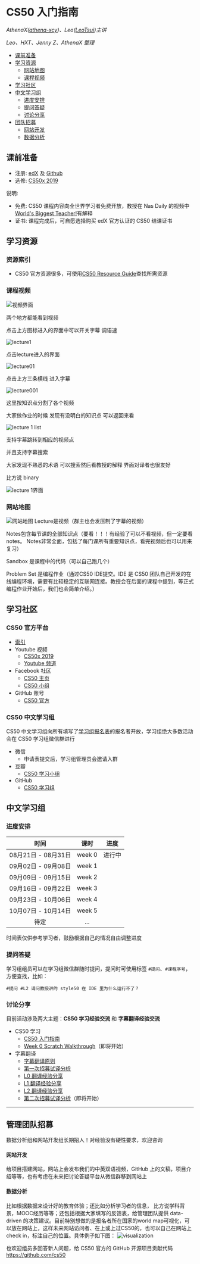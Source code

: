 # CS50 入门指南

_AthenaX([athena-xcy](https://github.com/athena-xcy))、Leo([LeoTsui](https://www.github.com/LeoTsui))主讲_

_Leo、HXT、Jenny Z、AthenaX 整理_

- [课前准备](#课前准备)
- [学习资源](#学习资源)
  - [网站地图](#网站地图)
  - [课程视频](#课程视频)
- [学习社区](#学习社区)
- [中文学习组](#中文学习组)
  - [进度安排](#进度安排)
  - [提问答疑](#提问答疑)
  - [讨论分享](#讨论分享)
- [团队招募](#团队招募)
    - [网站开发](#网站开发)
    - [数据分析](#数据分析)

## 课前准备

* 注册: [edX](https://edx.org) 及 [Github](https://github.com)
* 选修: [CS50x 2019](https://www.edx.org/course/cs50s-introduction-to-computer-science)

说明: 
* 免费: CS50 课程内容向全世界学习者免费开放，教授在 Nas Daily 的视频中[World's Biggest Teacher!](https://www.facebook.com/watch/?v=488104335019376)有解释
* 证书: 课程完成后，可自愿选择购买 edX 官方认证的 CS50 结课证书

## 学习资源
### 资源索引
* CS50 官方资源很多，可使用[CS50 Resource Guide](https://cs50.harvard.edu/college/2019/fall/guide.pdf)查找所需资源

### 课程视频

![视频界面](https://github.com/tomato018/CS50-Study-Group/blob/master/images/image11.png)

两个地方都能看到视频

点击上方图标进入的界面中可以开关字幕 调语速

![lecture1](https://github.com/tomato018/CS50-Study-Group/blob/master/images/image12.png)

点击lecture进入的界面

![lecture01](https://github.com/tomato018/CS50-Study-Group/blob/master/images/image12.png)

点击上方三条横线 进入字幕

![lecture001](https://github.com/tomato018/CS50-Study-Group/blob/master/images/image14.png)

这里按知识点分割了各个视频

大家做作业的时候 发现有没明白的知识点 可以返回来看

![lecture 1 list](https://github.com/tomato018/CS50-Study-Group/blob/master/images/image15.png)

支持字幕跳转到相应的视频点

并且支持字幕搜索 

大家发现不熟悉的术语 可以搜索然后看教授的解释 界面对译者也很友好

比方说 binary

![lecture 1界面](https://github.com/tomato018/CS50-Study-Group/blob/master/images/image16.png)


### 网站地图

![网站地图](https://github.com/tomato018/CS50-Study-Group/blob/master/images/image10.png)
Lecture是视频（群主也会发压制了字幕的视频）

Notes包含每节课的全部知识点（要看！！！有经验了可以不看视频，但一定要看notes。 Notes非常全面，包括了每门课所有重要知识点，看完视频后也可以用来复习）

Sandbox 是课程中的代码（可以自己跑几个）

Problem Set 是编程作业（通过CS50 IDE提交。IDE 是 CS50 团队自己开发的在线编程环境，需要有比较稳定的互联网连接。教授会在后面的课程中提到，等正式编程作业开始后，我们也会简单介绍。）
## 学习社区
### CS50 官方平台
* [索引](https://courses.edx.org/courses/course-v1:HarvardX+CS50+X/a7ec0c0a7b6e460f877da0734811c4cd/)
* Youtube 视频
    * [CS50x 2019](https://www.youtube.com/watch?v=3oFAJtFE8YU)
    * [Youtube 频道](https://www.youtube.com/user/cs50tv)
* Facebook 社区
    * [CS50 主页](https://www.facebook.com/cs50)
    * [CS50 小组](https://www.facebook.com/groups/cs50)
* GitHub 账号
    * [CS50 官方](https://github.com/cs50)

### CS50 中文学习组  
CS50 中文学习组向所有填写了[学习组报名表](http://wjx.cn/jq/43792277.aspx)的报名者开放，学习组绝大多数活动会在 CS50 学习组微信群进行
* 微信
  * 申请表提交后，学习组管理员会邀请入群
* 豆瓣
  * [CS50 学习小组](https://www.douban.com/group/cs50)
* GitHub
  * [CS50 学习组](https://github.com/athena-xcy/CS50-Study-Group)

## 中文学习组
### 进度安排

| 时间       | 课时   | 进度 |
| :----------: | :------: | :------: |
| 08月21日 - 08月31日   | week 0 | 进行中 |
| 09月02日 - 09月08日   | week 1 | |
| 09月09日 - 09月15日   | week 2 | |
| 09月16日 - 09月22日   | week 3 | |
| 09月23日 - 10月06日 | week 4  | |
| 10月07日 - 10月14日  | week 5 | |
| 待定     | ...    | |

时间表仅供参考学习者，鼓励根据自己的情况自由调整进度

### 提问答疑

学习组组员可以在学习组微信群随时提问，提问时可使用标签 `#提问`、`#课程序号`，方便查找，比如：

```
#提问 #L2 请问教授讲的 style50 在 IDE 里为什么运行不了？
```

### 讨论分享

目前活动涉及两大主题：**CS50 学习经验交流** 和 **字幕翻译经验交流**

* CS50 学习
    * [CS50 入门指南](study-group/how_to_learn_CS50.md)
    * [Week 0 Scratch Walkthrough]()（即将开始）
* 字幕翻译
    * [字幕翻译原则](translation-group/principles-of-subtitle-translation.md)
    * [第一次招募试译分析](study-group/study-group-discussion0.md)
    * [L0 翻译经验分享](study-group/study-group-discussion1.md)
    * [L1 翻译经验分享](study-group/study-group-discussion2.md)
    * [L2 翻译经验分享](study-group/study-group-discussion3.md)
    * [第二次招募试译分析]()（即将开始）
    
--------

## 管理团队招募
数据分析组和网站开发组长期招人！对经验没有硬性要求，欢迎咨询
#### 网站开发
给项目搭建网站，网站上会发布我们的中英双语视频，GitHub 上的文稿，项目介绍等等，也有考虑在未来把讨论答疑平台从微信群移到网站上
#### 数据分析
比如根据数据来设计好的教育体验；还比如分析学习者的信息， 比方说学科背景，MOOC经历等等；还包括根据大家填写的反馈表，给管理团队提供 data-driven 的决策建议。目前特别想做的是报名者所在国家的world map可视化，可以放在网站上，这样未来网站访问者、在上或上过CS50的，也可以自己在网站上check in，标注自己的位置。具体例子如下图：
![visualization](https://github.com/tomato018/CS50-Study-Group/blob/master/images/image17.png)

也欢迎组员多回答新人问题，给 CS50 官方的 GitHub 开源项目贡献代码 https://github.com/cs50
